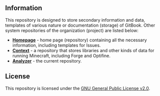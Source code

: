 ## Information

This repository is designed to store secondary information and data, templates of various nature or documentation (storage) of GitBook. Other system repositories of the organization (project) are listed below:

* **[Homepage](https://github.com/Avandelta/Homepage)** - home page (repository) containing all the necessary information, including templates for Issues.
* **[Context](https://github.com/Avandelta/Context)** - a repository that stores libraries and other kinds of data for running Minecraft, including Forge and Optifine.
* **[Analyzer](https://github.com/Avandelta/Analyzer)** - the current repository.

## License

This repository is licensed under the [GNU General Public License v2.0](https://github.com/Avandelta/Analyzer/blob/main/LICENSE).
